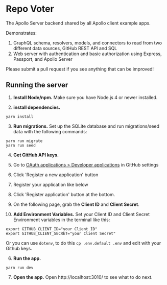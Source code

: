 # Repo Voter

The Apollo Server backend shared by all Apollo client example apps.

Demonstrates:

1. GraphQL schema, resolvers, models, and connectors to read from two different data sources, GitHub REST API and SQL
2. Web server with authentication and basic authorization using Express, Passport, and Apollo Server

Please submit a pull request if you see anything that can be improved!

## Running the server

1. **Install Node/npm.** Make sure you have Node.js 4 or newer installed.

2. **install dependencies.**

  ```
  yarn install
  ```

3. **Run migrations.** Set up the SQLite database and run migrations/seed data with the following commands:

  ```
  yarn run migrate
  yarn run seed
  ```

4. **Get GitHub API keys.**
  1. Go to [OAuth applications > Developer applications](https://github.com/settings/developers) in GitHub settings
  2. Click 'Register a new application' button
  3. Register your application like below
  4. Click 'Register application' button at the bottom.
  5. On the following page, grab the **Client ID** and **Client Secret**.

5. **Add Environment Variables.** Set your Client ID and Client Secret Environment variables in the terminal like this:

  ```
  export GITHUB_CLIENT_ID="your Client ID"
  export GITHUB_CLIENT_SECRET="your Client Secret"
  ```

  Or you can use `dotenv`, to do this `cp .env.default .env` and edit with your Github keys.

6. **Run the app.**

  ```
  yarn run dev
  ```

7. **Open the app.** Open http://localhost:3010/ to see what to do next.
